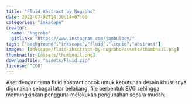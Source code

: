 ```yaml
---
title: "Fluid Abstract by Nugroho"
date: 2021-07-02T14:30:14+07:00
categories: "inkscape"
creator: 
  name: "Nugroho"
  gitlink: "https://www.instagram.com/jambulboy/"
tags: ["background","inkscape","fluid","liquid","abstract"]
images: [inkscape/fluid-absctract-by-nugroho/assets/thumbnail.png]
thumbnails: [assets/thumbnail.png]
downloadfile: "assets/Fluid.zip"
license: "CC0"
---
```

Aset dengan tema fluid abstract cocok untuk kebutuhan desain khususnya digunakan sebagai latar belakang, file berbentuk SVG sehingga memungkinkan pengguna melakukan pengubahan secara mudah. 
